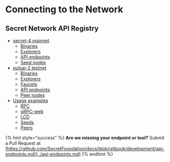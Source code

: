 # Connecting to the Network

## Secret Network API Registry

* [secret-4 mainnet](mainnet-secret-4.md)
  * [Binaries](mainnet-secret-4.md#binaries)
  * [Explorers](mainnet-secret-4.md#explorers)
  * [API endpoints](mainnet-secret-4.md#api-endpoints)
  * [Seed nodes](mainnet-secret-4.md#seed-nodes)
* [pulsar-2 testnet](testnet-pulsar-2.md)
  * [Binaries](testnet-pulsar-2.md#binaries)
  * [Explorers](testnet-pulsar-2.md#explorers)
  * [Faucets](testnet-pulsar-2.md#faucets)
  * [API endpoints](testnet-pulsar-2.md#api-endpoints)
  * [Peer nodes](testnet-pulsar-2.md#peer-nodes)
* [Usage examples](usage-examples.md)
  * [RPC](usage-examples.md#rpc)
  * [gRPC-web](usage-examples.md#grpc-web)
  * [LCD](usage-examples.md#lcd)
  * [Seeds](usage-examples.md#seeds)
  * [Peers](usage-examples.md#peers)

{% hint style="success" %}
**Are we missing your endpoint or tool?** Submit a Pull Request at [https://github.com/SecretFoundation/docs/blob/gitbook/development/api-endpoints.md](../api-endpoints.md)
{% endhint %}
